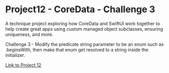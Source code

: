 # Project12 - CoreData - Challenge 3

A technique project exploring how CoreData and SwiftUI work together to help create great apps using custom managed object subclasses, ensuring uniqueness, and more.

Challenge 3 - Modify the predicate string parameter to be an enum such as .beginsWith, then make that enum get resolved to a string inside the initializer.

[Link to Project 12](https://www.hackingwithswift.com/books/ios-swiftui/core-data-wrap-up)
